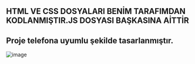 HTML VE CSS DOSYALARI BENİM TARAFIMDAN KODLANMIŞTIR.JS DOSYASI BAŞKASINA AİTTİR
---------------------------------------------------------------------------------------------------------------------------------------------------------------------------------------------------------------------------------------------------------------------------




Proje telefona uyumlu şekilde tasarlanmıştır.
---------------------------------------------------------------------------------------------------------------------------------------------------------------------------------------------------------------------------------------------------------------------------
![image](https://github.com/alihsankskrk/ios-iphone-calculator/assets/128059468/19d01cb0-47ff-4069-af1a-a55417bcb317)

